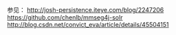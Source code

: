


参见：
http://josh-persistence.iteye.com/blog/2247206  
https://github.com/chenlb/mmseg4j-solr 
http://blog.csdn.net/convict_eva/article/details/45504151 